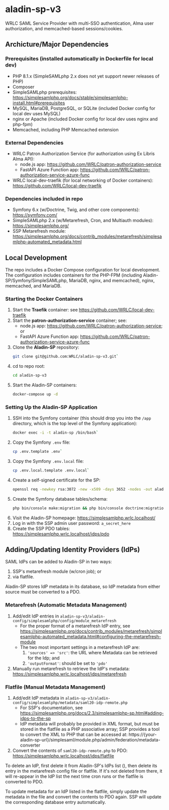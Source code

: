 # aladin-sp-v3

WRLC SAML Service Provider with multi-SSO authentication, Alma user authorization, and memcached-based sessions/cookies.

## Archicture/Major Dependencies

### Prerequisites (installed automatically in Dockerfile for local dev)
* PHP 8.1.x (SimpleSAMLphp 2.x does not yet support newer releases of PHP)
* Composer
* SimpleSAMLphp prerequisites: https://simplesamlphp.org/docs/stable/simplesamlphp-install.html#prerequisites
* MySQL, MariaDB, PostgreSQL, or SQLite (included Docker config for local dev uses MySQL)
* nginx or Apache (included Docker config for local dev uses nginx and php-fpm)
* Memcached, including PHP Memcached extension

### External Dependencies
* WRLC Patron Authorization Service (for authorization using Ex Libris Alma API): 
  * node.js app: https://github.com/WRLC/patron-authorization-service
  * FastAPI Azure Function app: https://github.com/WRLC/patron-authorization-service-azure-func
* WRLC local-dev-traefik (for local networking of Docker containers): https://github.com/WRLC/local-dev-traefik

### Dependencies included in repo
* Symfony 6.x (w/Doctrine, Twig, and other core components): https://symfony.com/
* SimpleSAMLphp 2.x (w/Metarefresh, Cron, and Multiauth modules): https://simplesamlphp.org/
* SSP Metarefresh module: https://simplesamlphp.org/docs/contrib_modules/metarefresh/simplesamlphp-automated_metadata.html

## Local Development

The repo includes a Docker Compose configuration for local development. The configuration includes containers for the PHP-FPM (including Aladin-SP/Symfony/SimpleSAMLphp, MariaDB, nginx, and memcached), nginx, memcached, and MariaDB.

### Starting the Docker Containers

1. Start the **Traefik** container: see https://github.com/WRLC/local-dev-traefik
2. Start the **patron-authorization-service** container; see:
   * node.js app: https://github.com/WRLC/patron-authorization-service; or
   * FastAPI Azure Function app: https://github.com/WRLC/patron-authorization-service-azure-func
3. Clone the **Aladin-SP** repository:
    ```bash
    git clone git@github.com:WRLC/aladin-sp-v3.git`
    ```
4. cd to repo root: 
    ```bash
    cd aladin-sp-v3
    ```
5. Start the Aladin-SP containers:
    ```bash
    docker-compose up -d
    ```

### Setting Up the Aladin-SP Application
1. SSH into the Symfony container (this should drop you into the `/app` directory, which is the top level of the Symfony application): 
    ```bash
    docker exec -i -t aladin-sp /bin/bash`
    ```
2. Copy the Symfony `.env` file:
    ```bash
    cp .env.template .env`
    ```
3. Copy the Symfony `.env.local` file: 
    ```bash
    cp .env.local.template .env.local`
    ```
4. Create a self-signed certificate for the SP: 
    ```bash
    openssl req -newkey rsa:3072 -new -x509 -days 3652 -nodes -out aladin-config/simplesamlphp/cert/saml.crt -keyout aladin-config/simplesamlphp/cert/saml.pem
    ```
5. Create the Symfony database tables/schema: 
    ```bash
    php bin/console make:migration && php bin/console doctrine:migrations:migrate
    ```
6. Visit the Aladin-SP homepage: https://simplesamlphp.wrlc.localhost/
7. Log in with the SSP admin user password: `a_secret_here`
8. Create the SSP PDO tables: https://simplesamlphp.wrlc.localhost/idps/pdo

## Adding/Updating Identity Providers (IdPs)

SAML IdPs can be added to Aladin-SP in two ways:

1. SSP's metarefresh module (w/cron job); or
2. via flatfile.

Aladin-SP stores IdP metadata in its database, so IdP metadata from either source must be converted to a PDO.

### Metarefresh (Automatic Metadata Management)

1. Add/edit IdP entries in `aladin-sp-v3/aladin-config/simplesamlphp/config/module_metarefresh`
   * For the proper format of a metarefresh IdP entry, see https://simplesamlphp.org/docs/contrib_modules/metarefresh/simplesamlphp-automated_metadata.html#configuring-the-metarefresh-module
   * The two most important settings in a metarefresh IdP are:
     1. `'sources' => 'src'`: the URL where Metadata can be retrieved for the Idp; and
     2. `'outputFormat'`: should be set to `'pdo'`
2. Manually run metarefresh to retrieve the IdP's metadata: https://simplesamlphp.wrlc.localhost/idps/metarefresh

### Flatfile (Manual Metadata Management)

1. Add/edit IdP metadata in `aladin-sp-v3/aladin-config/simplesamlphp/metadata/saml20-idp-remote.php`
   * For SSP's documentation, see https://simplesamlphp.org/docs/2.3/simplesamlphp-sp.html#adding-idps-to-the-sp
   * IdP metadata will probably be provided in XML format, but must be stored in the flatfile as a PHP associative array; SSP provides a tool to convert the XML to PHP that can be accessed at: https://{your-aladin-sp-url}/simplesaml/module.php/admin/federation/metadata-converter
2. Convert the contents of `saml20-idp-remote.php` to PDO: https://simplesamlphp.wrlc.localhost/idps/flatfile

To delete an IdP, first delete it from Aladin-SP's IdPs list (), then delete its entry in the metarefresh config file or flatfile. If it's not deleted from there, it will re-appear in the IdP list the next time cron runs or the flatfile is converted to PDO.

To update metadata for an IdP listed in the flatfile, simply update the metadata in the file and convert the contents to PDO again. SSP will update the corresponding database entry automatically.